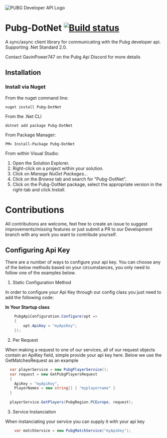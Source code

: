 ![PUBG Developer API Logo](https://d2s2kb1tq1008e.cloudfront.net/assets/pubg/logo_large-afe8529ba2ac244baf36a5f5fff0051af9c5fb3e20d846712a2d5a96e9b27cf2.png)


# Pubg-DotNet [![Build status](https://ci.appveyor.com/api/projects/status/w3vk9q4avelqpgcp?svg=true)](https://ci.appveyor.com/project/GavinPower747/pubg-dotnet)

A sync/async client library for communicating with the Pubg developer api. Supporting .Net Standard 2.0.

Contact GavinPower747 on the Pubg Api Discord for more details

## Installation

### Install via Nuget

From the nuget command line:

	nuget install Pubg-DotNet

From the .Net CLI

	dotnet add package Pubg-DotNet 

From Package Manager:

	PM> Install-Package Pubg-DotNet

From within Visual Studio:

1. Open the Solution Explorer.
2. Right-click on a project within your solution.
3. Click on *Manage NuGet Packages...*
4. Click on the *Browse* tab and search for "Pubg-DotNet".
5. Click on the Pubg-DotNet package, select the appropriate version in the right-tab and click *Install*.

# Contributions
All contributions are welcome, feel free to create an issue to suggest improvements/missing features or just submit a PR to our Development branch with any work you want to contribute yourself.

## Configuring Api Key

There are a number of ways to configure your api key. You can choose any of the below methods based on your circumstances, you only need to follow one of the examples below.

1. Static Configuration Method

In order to configure your Api Key through our config class you just need to add the following code:

**In Your Startup class**
```csharp
    PubgApiConfiguration.Configure(opt => 
    {
        opt.ApiKey = "myApiKey";
    });
```

2. Per Request

When making a request to one of our services, all of our request objects contain an ApiKey field, simple provide your api key here. Below we use the GetMatchesRequest as an example

```csharp
  var playerService = new PubgPlayerService();
  var request = new GetPubgPlayersRequest
  {
    ApiKey = "myApiKey",
    PlayerNames = new string[] { "myplayername" }
  }
  
  playerService.GetPlayers(PubgRegion.PCEurope, request);
```

3. Service Instanciation

When instanciating your service you can supply it with your api key

```csharp
    var matchService = new PubgMatchService("myApiKey");
```
